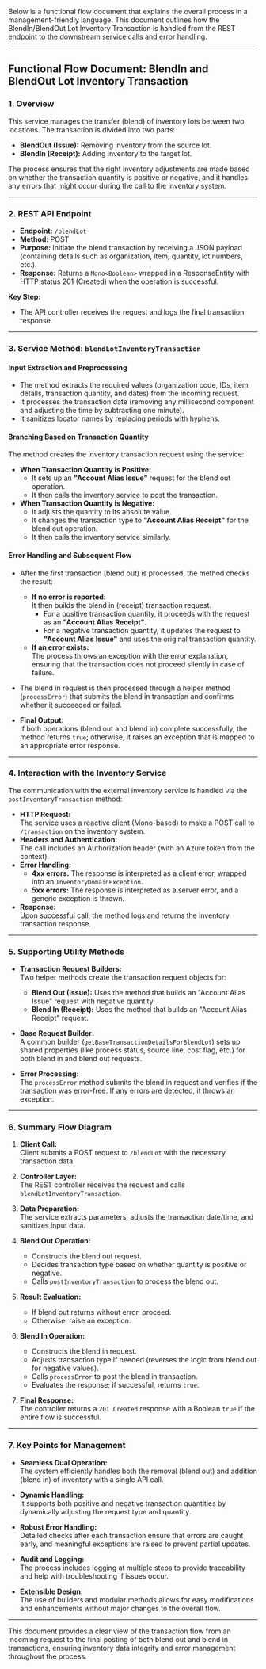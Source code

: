 Below is a functional flow document that explains the overall process in a management-friendly language. This document outlines how the BlendIn/BlendOut Lot Inventory Transaction is handled from the REST endpoint to the downstream service calls and error handling.

---

## Functional Flow Document: BlendIn and BlendOut Lot Inventory Transaction

### 1. **Overview**

This service manages the transfer (blend) of inventory lots between two locations. The transaction is divided into two parts:
- **BlendOut (Issue):** Removing inventory from the source lot.
- **BlendIn (Receipt):** Adding inventory to the target lot.

The process ensures that the right inventory adjustments are made based on whether the transaction quantity is positive or negative, and it handles any errors that might occur during the call to the inventory system.

---

### 2. **REST API Endpoint**

- **Endpoint:** `/blendLot`  
- **Method:** POST  
- **Purpose:** Initiate the blend transaction by receiving a JSON payload (containing details such as organization, item, quantity, lot numbers, etc.).  
- **Response:** Returns a `Mono<Boolean>` wrapped in a ResponseEntity with HTTP status 201 (Created) when the operation is successful.

**Key Step:**
- The API controller receives the request and logs the final transaction response.

---

### 3. **Service Method: `blendLotInventoryTransaction`**

#### **Input Extraction and Preprocessing**

- The method extracts the required values (organization code, IDs, item details, transaction quantity, and dates) from the incoming request.
- It processes the transaction date (removing any millisecond component and adjusting the time by subtracting one minute).
- It sanitizes locator names by replacing periods with hyphens.

#### **Branching Based on Transaction Quantity**

The method creates the inventory transaction request using the service:
- **When Transaction Quantity is Positive:**
  - It sets up an **"Account Alias Issue"** request for the blend out operation.
  - It then calls the inventory service to post the transaction.
- **When Transaction Quantity is Negative:**
  - It adjusts the quantity to its absolute value.
  - It changes the transaction type to **"Account Alias Receipt"** for the blend out operation.
  - It then calls the inventory service similarly.

#### **Error Handling and Subsequent Flow**

- After the first transaction (blend out) is processed, the method checks the result:
  - **If no error is reported:**  
    It then builds the blend in (receipt) transaction request.  
    - For a positive transaction quantity, it proceeds with the request as an **"Account Alias Receipt"**.  
    - For a negative transaction quantity, it updates the request to **"Account Alias Issue"** and uses the original transaction quantity.
  - **If an error exists:**  
    The process throws an exception with the error explanation, ensuring that the transaction does not proceed silently in case of failure.

- The blend in request is then processed through a helper method (`processError`) that submits the blend in transaction and confirms whether it succeeded or failed.

- **Final Output:**  
  If both operations (blend out and blend in) complete successfully, the method returns `true`; otherwise, it raises an exception that is mapped to an appropriate error response.

---

### 4. **Interaction with the Inventory Service**

The communication with the external inventory service is handled via the `postInventoryTransaction` method:
- **HTTP Request:**  
  The service uses a reactive client (Mono-based) to make a POST call to `/transaction` on the inventory system.
- **Headers and Authentication:**  
  The call includes an Authorization header (with an Azure token from the context).
- **Error Handling:**  
  - **4xx errors:** The response is interpreted as a client error, wrapped into an `InventoryDomainException`.
  - **5xx errors:** The response is interpreted as a server error, and a generic exception is thrown.
- **Response:**  
  Upon successful call, the method logs and returns the inventory transaction response.

---

### 5. **Supporting Utility Methods**

- **Transaction Request Builders:**  
  Two helper methods create the transaction request objects for:
  - **Blend Out (Issue):** Uses the method that builds an "Account Alias Issue" request with negative quantity.
  - **Blend In (Receipt):** Uses the method that builds an "Account Alias Receipt" request.
  
- **Base Request Builder:**  
  A common builder (`getBaseTransactionDetailsForBlendLot`) sets up shared properties (like process status, source line, cost flag, etc.) for both blend in and blend out requests.

- **Error Processing:**  
  The `processError` method submits the blend in request and verifies if the transaction was error-free. If any errors are detected, it throws an exception.

---

### 6. **Summary Flow Diagram**

1. **Client Call:**  
   Client submits a POST request to `/blendLot` with the necessary transaction data.

2. **Controller Layer:**  
   The REST controller receives the request and calls `blendLotInventoryTransaction`.

3. **Data Preparation:**  
   The service extracts parameters, adjusts the transaction date/time, and sanitizes input data.

4. **Blend Out Operation:**  
   - Constructs the blend out request.
   - Decides transaction type based on whether quantity is positive or negative.
   - Calls `postInventoryTransaction` to process the blend out.

5. **Result Evaluation:**  
   - If blend out returns without error, proceed.
   - Otherwise, raise an exception.

6. **Blend In Operation:**  
   - Constructs the blend in request.
   - Adjusts transaction type if needed (reverses the logic from blend out for negative values).
   - Calls `processError` to post the blend in transaction.
   - Evaluates the response; if successful, returns `true`.

7. **Final Response:**  
   The controller returns a `201 Created` response with a Boolean `true` if the entire flow is successful.

---

### 7. **Key Points for Management**

- **Seamless Dual Operation:**  
  The system efficiently handles both the removal (blend out) and addition (blend in) of inventory with a single API call.
  
- **Dynamic Handling:**  
  It supports both positive and negative transaction quantities by dynamically adjusting the request type and quantity.
  
- **Robust Error Handling:**  
  Detailed checks after each transaction ensure that errors are caught early, and meaningful exceptions are raised to prevent partial updates.
  
- **Audit and Logging:**  
  The process includes logging at multiple steps to provide traceability and help with troubleshooting if issues occur.
  
- **Extensible Design:**  
  The use of builders and modular methods allows for easy modifications and enhancements without major changes to the overall flow.

---

This document provides a clear view of the transaction flow from an incoming request to the final posting of both blend out and blend in transactions, ensuring inventory data integrity and error management throughout the process.